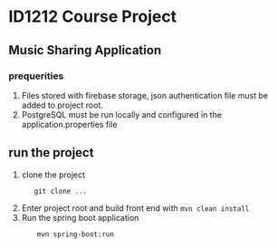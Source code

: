 # ID1212 Course Project
## Music Sharing Application 
### prequerities
1. Files stored with firebase storage, json authentication file must be added to project root.
2. PostgreSQL must be run locally and configured in the application.properties file

## run the project

1. clone the project
    ```
       git clone ...
    ```
3. Enter project root and build front end with 
        ```
            mvn clean install
        ```
4. Run the spring boot application
 ```
        mvn spring-boot:run
```
   

